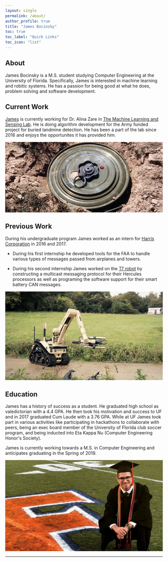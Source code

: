 ```yaml
---
layout: single
permalink: /about/
author_profile: true
title: "James Bocinsky"
toc: true
toc_label: "Quick Links"
toc_icon: "list"
---
```


## About

James Bocinsky is a M.S. student studying Computer Engineering at the University of Florida. Specifically, James is interested in machine learning and robitic systems. He has a passion for being good at what he does, problem solving and software development.


## Current Work

[James](https://faculty.eng.ufl.edu/machine-learning/people/graduate-student/#JamesBocinsky "MLSL Site") is currently working for Dr. Alina Zare in [The Machine Learning and Sensing Lab](https://faculty.eng.ufl.edu/machine-learning/machine-learning-sensing-lab/ "MLSL Site"). He is doing algorithm development for the Army funded project for buried landmine detection. He has been a part of the lab since 2016 and enjoys the opportunites it has provided him. 

![alt text](/assets/images/Landmine.jpg)


## Previous Work

During his undergraduate program James worked as an intern for [Harris Corporation](https://www.harris.com/ "harris.com") in 2016 and 2017. 

* During his first internship he developed tools for the FAA to handle various types of messages passed from airplanes and towers. 

* During his second internship James worked on the [T7 robot](https://www.harris.com/solution/t7-multi-mission-robotic-system "harris.com") by constructing a multicast messaging protocol for their Hercules processors as well as programing the software support for their smart battery CAN messages. 

![alt text](/assets/images/T7Robot.jpg)


## Education

James has a history of success as a student. He graduated high school as valedictorian with a 4.4 GPA. He then took his motivation and success to UF and in 2017 graduated Cum Laude with a 3.76 GPA. While at UF James took part in various activities like participating in hackathons to collaborate with peers, being an exec board member of the University of Florida club soccer program, and being inducted into Eta Kappa Nu (Computer Engineering Honor's Society). 

James is currently working towards a M.S. in Computer Engineering and anticipates graduating in the Spring of 2019.

![alt text](/assets/images/JamesUFGrad.jpg)

---